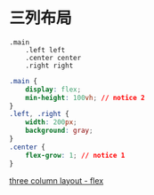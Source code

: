 # 三列布局

```pug
.main
	.left left
	.center center
	.right right
```

```css
.main {
	display: flex;
	min-height: 100vh; // notice 2
}
.left, .right {
	width: 200px;
	background: gray;
}
.center {
	flex-grow: 1; // notice 1
}
```
[three column layout - flex](https://codepen.io/cyio/pen/wvzzzdQ)
